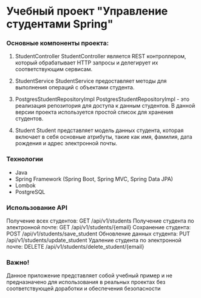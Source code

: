 # Учебный проект "Управление студентами Spring"

### Основные компоненты проекта:

1. StudentController
StudentController является REST контроллером, который обрабатывает HTTP запросы и делегирует их соответствующим сервисам.

2. StudentService
StudentService предоставляет методы для выполнения операций с объектами студента.

3. PostgresStudentRepositoryImpl
PostgresStudentRepositoryImpl - это реализация репозитория для доступа к данным студентов. В данной версии проекта используется простой список для хранения студентов.

4. Student
Student представляет модель данных студента, которая включает в себя основные атрибуты, такие как имя, фамилия, дата рождения и адрес электронной почты.

### Технологии

- Java
- Spring Framework (Spring Boot, Spring MVC, Spring Data JPA)
- Lombok
- PostgreSQL

### Использование API

Получение всех студентов: GET /api/v1/students
Получение студента по электронной почте: GET /api/v1/students/{email}
Сохранение студента: POST /api/v1/students/save_student
Обновление данных студента: PUT /api/v1/students/update_student
Удаление студента по электронной почте: DELETE /api/v1/students/delete_student/{email}

### Важно!

Данное приложение представляет собой учебный пример и не предназначено для использования в реальных проектах без соответствующей доработки и обеспечения безопасности
